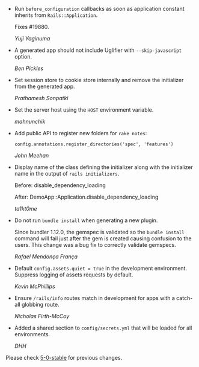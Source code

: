 *   Run `before_configuration` callbacks as soon as application constant
    inherits from `Rails::Application`.

    Fixes #19880.

    *Yuji Yaginuma*

*   A generated app should not include Uglifier with `--skip-javascript` option.

    *Ben Pickles*

*   Set session store to cookie store internally and remove the initializer from
    the generated app.

    *Prathamesh Sonpatki*

*   Set the server host using the `HOST` environment variable.

    *mahnunchik*

*   Add public API to register new folders for `rake notes`:

        config.annotations.register_directories('spec', 'features')

    *John Meehan*

*   Display name of the class defining the initializer along with the initializer
    name in the output of `rails initializers`.

    Before:
        disable_dependency_loading

    After:
        DemoApp::Application.disable_dependency_loading

    *ta1kt0me*

*   Do not run `bundle install` when generating a new plugin.

    Since bundler 1.12.0, the gemspec is validated so the `bundle install`
    command will fail just after the gem is created causing confusion to the
    users. This change was a bug fix to correctly validate gemspecs.

    *Rafael Mendonça França*

*   Default `config.assets.quiet = true` in the development environment. Suppress
    logging of assets requests by default.

    *Kevin McPhillips*

*   Ensure `/rails/info` routes match in development for apps with a catch-all globbing route.

    *Nicholas Firth-McCoy*

*   Added a shared section to `config/secrets.yml` that will be loaded for all environments.

    *DHH*

Please check [5-0-stable](https://github.com/rails/rails/blob/5-0-stable/railties/CHANGELOG.md) for previous changes.
